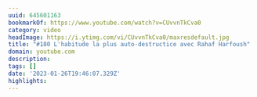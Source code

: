 ```yaml
---
uuid: 645601163
bookmarkOf: https://www.youtube.com/watch?v=CUvvnTkCva0
category: video
headImage: https://i.ytimg.com/vi/CUvvnTkCva0/maxresdefault.jpg
title: "#180 L'habitude la plus auto-destructice avec Rahaf Harfoush"
domain: youtube.com
description: 
tags: []
date: '2023-01-26T19:46:07.329Z'
highlights: 
---
```



